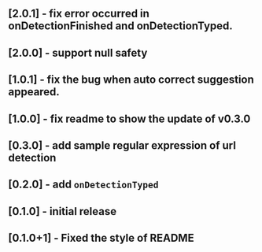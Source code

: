 ## [2.0.1] - fix error occurred in onDetectionFinished and onDetectionTyped.

## [2.0.0] - support null safety

## [1.0.1] - fix the bug when auto correct suggestion appeared.

## [1.0.0] - fix readme to show the update of v0.3.0

## [0.3.0] - add sample regular expression of url detection

## [0.2.0] - add `onDetectionTyped`

## [0.1.0] - initial release

## [0.1.0+1] - Fixed the style of README